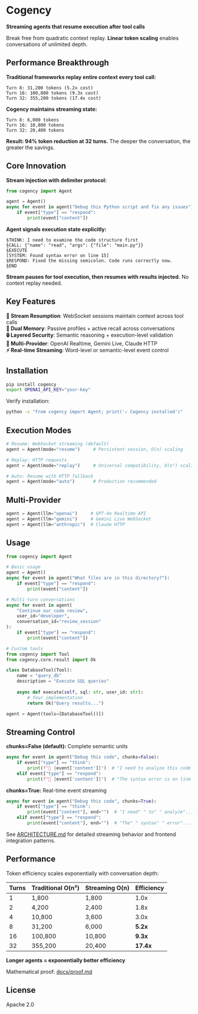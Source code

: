 # Cogency

**Streaming agents that resume execution after tool calls**

Break free from quadratic context replay. **Linear token scaling** enables conversations of unlimited depth.

## Performance Breakthrough

**Traditional frameworks replay entire context every tool call:**
```
Turn 8: 31,200 tokens (5.2x cost)
Turn 16: 100,800 tokens (9.3x cost) 
Turn 32: 355,200 tokens (17.4x cost)
```

**Cogency maintains streaming state:**
```
Turn 8: 6,000 tokens
Turn 16: 10,800 tokens  
Turn 32: 20,400 tokens
```

**Result: 94% token reduction at 32 turns.** The deeper the conversation, the greater the savings.

## Core Innovation

**Stream injection with delimiter protocol:**

```python
from cogency import Agent

agent = Agent()
async for event in agent("Debug this Python script and fix any issues"):
    if event["type"] == "respond":
        print(event["content"])
```

**Agent signals execution state explicitly:**
```
§THINK: I need to examine the code structure first
§CALL: {"name": "read", "args": {"file": "main.py"}}  
§EXECUTE
[SYSTEM: Found syntax error on line 15]
§RESPOND: Fixed the missing semicolon. Code runs correctly now.
§END
```

**Stream pauses for tool execution, then resumes with results injected.** No context replay needed.

## Key Features

**🚀 Stream Resumption**: WebSocket sessions maintain context across tool calls  
**💾 Dual Memory**: Passive profiles + active recall across conversations  
**🔒 Layered Security**: Semantic reasoning + execution-level validation  
**🔌 Multi-Provider**: OpenAI Realtime, Gemini Live, Claude HTTP  
**⚡ Real-time Streaming**: Word-level or semantic-level event control

## Installation

```bash
pip install cogency
export OPENAI_API_KEY="your-key"
```

Verify installation:
```bash
python -c "from cogency import Agent; print('✓ Cogency installed')"
```

## Execution Modes

```python
# Resume: WebSocket streaming (default)
agent = Agent(mode="resume")     # Persistent session, O(n) scaling

# Replay: HTTP requests  
agent = Agent(mode="replay")     # Universal compatibility, O(n²) scaling

# Auto: Resume with HTTP fallback
agent = Agent(mode="auto")       # Production recommended
```

## Multi-Provider

```python
agent = Agent(llm="openai")     # GPT-4o Realtime API
agent = Agent(llm="gemini")     # Gemini Live WebSocket  
agent = Agent(llm="anthropic")  # Claude HTTP
```

## Usage

```python
from cogency import Agent

# Basic usage
agent = Agent()
async for event in agent("What files are in this directory?"):
    if event["type"] == "respond":
        print(event["content"])

# Multi-turn conversations
async for event in agent(
    "Continue our code review",
    user_id="developer", 
    conversation_id="review_session"
):
    if event["type"] == "respond":
        print(event["content"])

# Custom tools
from cogency import Tool
from cogency.core.result import Ok

class DatabaseTool(Tool):
    name = "query_db"
    description = "Execute SQL queries"
    
    async def execute(self, sql: str, user_id: str):
        # Your implementation
        return Ok("Query results...")

agent = Agent(tools=[DatabaseTool()])
```

## Streaming Control

**chunks=False (default):** Complete semantic units
```python
async for event in agent("Debug this code", chunks=False):
    if event["type"] == "think":
        print(f"🤔 {event['content']}")  # "I need to analyze this code structure"
    elif event["type"] == "respond":
        print(f"💬 {event['content']}")  # "The syntax error is on line 15"
```

**chunks=True:** Real-time event streaming
```python  
async for event in agent("Debug this code", chunks=True):
    if event["type"] == "think":
        print(event["content"], end="")  # "I need" " to" " analyze"...
    elif event["type"] == "respond":  
        print(event["content"], end="")  # "The" " syntax" " error"...
```

See [ARCHITECTURE.md](docs/ARCHITECTURE.md) for detailed streaming behavior and frontend integration patterns.

## Performance

Token efficiency scales exponentially with conversation depth:

| Turns | Traditional O(n²) | Streaming O(n) | Efficiency |
|-------|------------------|----------------|------------|
| 1     | 1,800           | 1,800          | 1.0x       |
| 2     | 4,200           | 2,400          | 1.8x       |
| 4     | 10,800          | 3,600          | 3.0x       |
| 8     | 31,200          | 6,000          | **5.2x**   |
| 16    | 100,800         | 10,800         | **9.3x**   |
| 32    | 355,200         | 20,400         | **17.4x**  |

**Longer agents = exponentially better efficiency**

Mathematical proof: [docs/proof.md](docs/proof.md)

## License

Apache 2.0